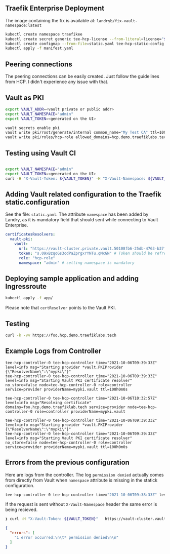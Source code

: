 ## Traefik Enterprise Deployment

The image containing the fix is available at: `landryb/fix-vault-namespace:latest` 

```bash
kubectl create namespace traefikee
kubectl create secret generic tee-hcp-license --from-literal=license="$TRAEFIKEE_LICENSE" -n traefikee
kubectl create configmap --from-file=static.yaml tee-hcp-static-config -n traefikee
kubectl apply -f manifest.yaml
```
## Peering connections

The peering connections can be easily created. Just follow the guidelines from HCP. I didn't experience any issue with that. 


## Vault as PKI

```bash
export VAULT_ADDR=<vault private or public addr>
export VAULT_NAMESPACE="admin"
export VAULT_TOKEN=<generated on the UI>

vault secrets enable pki
vault write pki/root/generate/internal common_name="My Test CA" ttl=1000h
vault write pki/roles/hcp-role allowed_domains=hcp.demo.traefiklabs.tech allow_subdomains=true allow_bare_domains=true max_ttl=100h
```

## Testing using Vault CI

```bash

export VAULT_NAMESPACE="admin"
export VAULT_TOKEN=<generated on the UI>
curl -H "X-Vault-Token: ${VAULT_TOKEN}" -H "X-Vault-Namespace: ${VAULT_NAMESPACE}"  https://vault-cluster.vault.50108fb6-25db-4763-b37f-16866f03465a.aws.hashicorp.cloud:8200/v1/pki/roles/hcp-role 

```

## Adding Vault related configuration to the Traefik static.configuration

See the file: `static.yaml`. 
The attribute `namespace` has been added by Landry, as it is mandatory field that should sent while connecting to Vault Enterprise. 

```yaml
certificatesResolvers:
  vault-pki:
    vault:
      url: "https://vault-cluster.private.vault.50108fb6-25db-4763-b37f-16866f03465a.aws.hashicorp.cloud:8200"
      token: "s.09xBzqoGs3odPaZprgxrYNTu.qMxGN" # Token should be refreshed
      role: "hcp-role"
      namespace: "admin" # setting namespace is mandatory
```

## Deploying sample application and adding Ingressroute

```bash
kubectl apply -f app/
```

Please note that `certResolver` points to the Vault PKI.

## Testing

```bash
curl -k -vv https://foo.hcp.demo.traefiklabs.tech 
```

## Example Logs from Controller

```
tee-hcp-controller-0 tee-hcp-controller time="2021-10-06T09:39:33Z" level=info msg="Starting provider *vault.PKIProvider {\"ResolverName\":\"mypki\"}"
tee-hcp-controller-0 tee-hcp-controller time="2021-10-06T09:39:33Z" level=info msg="Starting Vault PKI certificate resolver" no_store=false node=tee-hcp-controller-0 role=controller service=provider providerName=mypki.vault ttl=100h0m0s
```

```
tee-hcp-controller-0 tee-hcp-controller time="2021-10-06T10:32:57Z" level=info msg="Resolving certificate" domains=foo.hcp.demo.traefiklab.tech service=provider node=tee-hcp-controller-0 role=controller providerName=mypki.vault
```

```
tee-hcp-controller-0 tee-hcp-controller time="2021-10-06T09:39:33Z" level=info msg="Starting provider *vault.PKIProvider {\"ResolverName\":\"mypki\"}"
tee-hcp-controller-0 tee-hcp-controller time="2021-10-06T09:39:33Z" level=info msg="Starting Vault PKI certificate resolver" no_store=false node=tee-hcp-controller-0 role=controller service=provider providerName=mypki.vault ttl=100h0m0s
```

## Errors from the previous configuration

Here are logs from the controller. The log `permission denied` actually comes from directly from Vault when `namespace` attribute is missing in the statick configuration. 

```bash
tee-hcp-controller-0 tee-hcp-controller time="2021-10-06T09:38:33Z" level=error msg="Unable to create Vault PKI provider" error="unable to get initial role configuration: unable to read Vault role configuration: Error making API request.\n\nURL: GET https://vault-cluster.private.vault.50108fb6-25db-4763-b37f-16866f03465a.aws.hashicorp.cloud:8200/v1/pki/roles/test-role\nCode: 403. Errors:\n\n* 1 error occurred:\n\t* permission denied\n\n"

```

If the request is sent without `X-Vault-Namespace` header the same error is being recieved. 


```bash
❯ curl -H "X-Vault-Token: ${VAULT_TOKEN}"   https://vault-cluster.vault.50108fb6-25db-4763-b37f-16866f03465a.aws.hashicorp.cloud:8200/v1/pki/roles/hcp-role  
```

```json
{
  "errors": [
    "1 error occurred:\n\t* permission denied\n\n"
  ]
}
```
